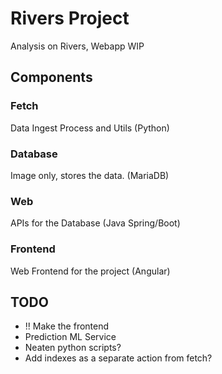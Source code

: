 # Rivers Project
Analysis on Rivers, Webapp
WIP

## Components

### Fetch
Data Ingest Process and Utils (Python)

### Database
Image only, stores the data. (MariaDB)

### Web
APIs for the Database (Java Spring/Boot)

### Frontend
Web Frontend for the project (Angular)

## TODO
* !! Make the frontend
* Prediction ML Service
* Neaten python scripts?
* Add indexes as a separate action from fetch?
